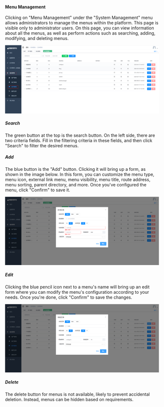 #### Menu Management

Clicking on "Menu Management" under the "System Management" menu allows administrators to manage the menus within the platform. This page is visible only to administrator users. On this page, you can view information about all the menus, as well as perform actions such as searching, adding, modifying, and deleting menus.

![image-20230620183823892](../../../images/whalealDataImages/image-20230620183823892.png)

##### Search

The green button at the top is the search button. On the left side, there are two criteria fields. Fill in the filtering criteria in these fields, and then click "Search" to filter the desired menus.

##### Add

The blue button is the "Add" button. Clicking it will bring up a form, as shown in the image below. In this form, you can customize the menu type, menu icon, external link menu, menu visibility, menu title, route address, menu sorting, parent directory, and more. Once you've configured the menu, click "Confirm" to save it.

![image-20230620184102620](../../../images/whalealDataImages/image-20230620184102620.png)

##### Edit

Clicking the blue pencil icon next to a menu's name will bring up an edit form where you can modify the menu's configuration according to your needs. Once you're done, click "Confirm" to save the changes.

![image-20230620184307490](../../../images/whalealDataImages/image-20230620184307490.png)

##### Delete

The delete button for menus is not available, likely to prevent accidental deletion. Instead, menus can be hidden based on requirements.
